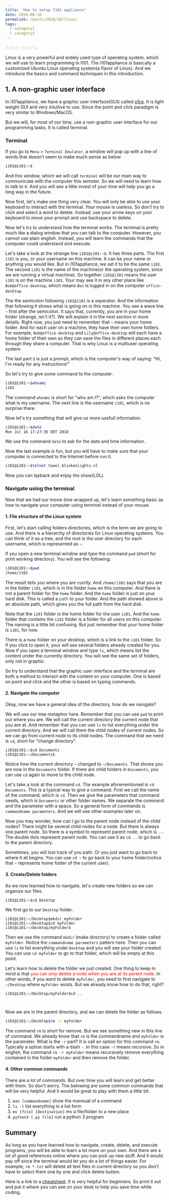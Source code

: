 ```yaml
---
title: 'How to setup I101 appliance'
date: 2018-08-18
permalink: /posts/2018/10/linux/
tags:
  - category1
  - category2
---
```



<span style="color:#D3D3D3">Author: Xing Yu</span>

Linux is a very powerful and widely used type of operating system, which we will use to learn programming in I101. The i101appliance is basically a customized Ubuntu Linux operating system\(a flavor of Linux\). And we introduce the basics and command techniques in this introduction.

## 1. A non-graphic user interface

In i101appliance, we have a graphic user interface(GUI) called [xfce](https://xfce.org). It is light weight GUI and very intuitive to use. Since the point and click paradigm is very similar to Windows/MacOS.

But we will, for most of our time, use a non-graphic user interface for our programming tasks. It is called terminal.

### Terminal

If you go to `Menu` > `Terminal Emulator`, a window will pop up with a line of words that doesn't seem to make much sense as below

```bash
i101@i101:~$
```

And this window, which we will call `terminal` will be our main way to communicate with the computer this semster. So we will need to learn how to talk to it. And you will see a little invest of your time will help you go a long way in the future.

Now first, let's make one thing very clear. You will only be able to use your keyboard to interact with the terminal. Your mouse is useless. So don't try to click and select a word to delete. Instead, use your arrow keys on your keyboard to move your prompt and use backspace to delete.

Now let's try to understand how the terminal works. The terminal is pretty much like a dialog window that you can talk to the computer. However, you cannot use plain english. Instead, you will learn the commands that the computer could understand and execute. 

Let's take a look at the strange line `i101@i101:~$`. It has three parts. The first `i101` is you, or your username on this machine. It can be your name or anything you would like. But in i101appliance, we set it to be the same `i101`. The second `i101` is the name of the machine\(or the operating system, since we are running a virtual machine\). So together `i101@i101` means the user `i101` is on the machine `i101`. Your may see it in any other place like `Bob@office-desktop`, which means `Bos` is logged in on the computer `office-desktop`. 

The the semicolon following `i101@i101` is a seperator. And the information that following it shows what is going on in this machine. You see a wave line `~` first after the semicolon. It says that, currently, you are in your home folder \(strange, isn't it?\). We will explain it in the next section in more details. Right now, you just need to remember that `~` means your home folder. And for each user on a machine, they have their own home folders. For example, `Bob@office-desktop` and `Lily@office-desktop` will each have a home folder of their own so they can save the files in different places each through they share a computer. That is why Linux is a multiuser operating system.

The last part `$` is just a prompt, which is the computer's way of saying: "Hi, I'm ready for any instructions!"

So let's try to give some command to the computer.

```bash
i101@i101:~$whoami
i101
```

The command `whoami` is short for "who am I?", which asks the computer what is my username. The next line is the username `i101`, which is no surprise there.

Now let's try something that will give us more usefull information.

```bash
i101@i101:~$date
Mon Jul 16 17:27:35 EDT 2018
```

We use the command `date` to ask for the date and time information.

Now the last example is fun, but you will have to make sure that your computer is connected to the Internet before run it. 


```bash
i101@i101:~$telnet towel.blinkenlights.nl
```

Now you can layback and enjoy the show\(LOL\).

### Navigate using the terminal

Now that we had our movie time wrapped up, let's learn something basic as how to navigate your computer using terminal instead of your mouse.

#### 1. File structure of the Linux system

First, let's start calling folders directories, which is the term we are going to use. And there is a hierarchy of directories for Linux operating systems. You can think of it as a tree, and the root is the user directory for each username, which is represented as `~`.

If you open a new terminal window and type the command `pwd` (short for print working directory). You will see the following:

```bash
i101@i101:~$pwd
/home/i101
```

The result tells you where you are currtly. And `/home/i101` says that you are in the folder `i101`, which is in the folder `home` on this computer. And there is not a parent folder for the `home` folder. And the `home` folder is just on your hard disk. This is called a <span style=color:green>path</span> to your folder. And the path showed above is an absolute path, which gives you the full path from the hard disk.

Note that the `i101` folder is the home folder for the user `i101`. And the `home` folder that contains the `i101` folder is a folder for all users on this computer. The naming is a little bit confusing. But just remember that your home folder is `i101`, for now.

There is a `home` folder on your desktop, which is a link to the `i101` folder. So if you click to open it, your will see several folders already created for you. Now if you open a terminal window and type `ls`, which means list the content under the currently directory. You will see the same set of folders, only not in graphic.

So try to understand that the graphic user interface and the terminal are both a method to interact with the content on your computer. One is based on point and click and the other is based on typing commands.

#### 2. Navigate the computer

Okay, now we have a general idea of the directory, how do we navigate? 

We will use our tree metaphor here. Remember that you can use `pwd` to print out where you are. We will call the current directory the current node that you are at. And remember that you can use `ls` to list everything under the current directory. And we will call them the child nodes of current nodes. So we can go from current node to its child nodes. The command that we need is `cd`, short for "change directory". 

```shell
i101@i101:~$cd Documents
i101@i101:~/Documents$
```



Notice how the current directory `~` changed to `~/Documents`. That shows you are now in the `Documents` folder. If there are child folders in `Documents`, you can use `cd` again to move to the child node.

Let's take a look at the command `cd`. The example aforementioned is `cd Documents`. This is a typical way to give a command. First we call the name of the command, which is `cd`. Then we give the parameters that command needs, which is `Documents` or other folder names. We separate the command and the parameter with a space. So a general form of commands is `commandname parameters`. And we will see other examples later on.

Now you may wonder, how can I go to the parent node instead of the child nodes? There might be several child nodes for a node. But there is always one parent node. So there is a symbol to represent parent node, which is `..`. The double dots represent parent node. You can use it as `cd ..` to go back to the parent directory.

Sometimes, you will lost track of you path. Or you just want to go back to where it all begins. You can use ``cd ~`` to go back to your home folder\(notice that `~` represents home folder of the current user\).

#### 3. Create/Delete folders

As we now learned how to navigate, let's create new folders so we can organize our files.

```shell
i101@i101:~$cd Desktop
```

We first go to our `Desktop` folder.

```shell
i101@i101:~/Desktop$mkdir myFolder
i101@i101:~/Desktop$cd myFolder
i101@i101:~/Desktop/myFolder$
```

Then we use the command `mkdir` \(make directory\) to create a folder called `myFolder`. Notice the `commandname parameters` pattern here. Then you can use `ls` to list everything under `Desktop` and you will see your folder created. You can use `cd myFolder` to go to that folder, which will be empty at this point.

Let's learn how to delete the folder we just created. One thing to keep in mind is that <span style=color:red>you can only delete a node when you are at its parent node</span>. In other words, if you want to delete `myFolder`, you need to first navigate to `~/Desktop` where `myFolder` exists. But we already know how to do that, right?

```shell
i101@i101:~/Desktop/myFolder$cd ..



```

Now we are in the parent directory, and we can delete the folder as follows.

```sh
i101@i101:~/Desktop$rm -r myFolder
```

The command `rm` is short for remove. But we see something new in this line of command. We already know that `rm` is the commandname and `myFolder` is the parameter. What is the `-r` part? It is call an option for this command `rm`. Typically a option starts with a dash `-`. In this case `-r` means recursive. So in english, the command `rm -r myFolder` means recursively remove everything contained in the folder `myFolder` and then remove the folder.

#### 4. Other common commands

There are a lot of commands. But over time you will learn and get better with them. So don't worry. The belowing are some common commands that will be very helpful. And it would be great to play with them a little bit.

1. `man [commandname]` show the mannual of a command
2. `ls -l` list everything in a list form
3. `mv [file] [destination]` mv a file/folder to a new place
4. `python3 [.py file]` run a python 3 program

## Summary



As long as you have learned how to navigate, create, delete, and execute programs, you will be able to learn a lot more on your own. And there are a lot of good references online where you can pick up new stuff. And it would pay off since the terminal would let you do a lot of things easier. For example, `rm *.txt` will delete all text files in current directory so you don't have to select them one by one and click delete button.

Here is a link to a [cheatsheet](https://files.fosswire.com/2007/08/fwunixref.pdf). It is very helpful for beginners. So print it out and put it where you can see on your desk to help you save time while coding.
